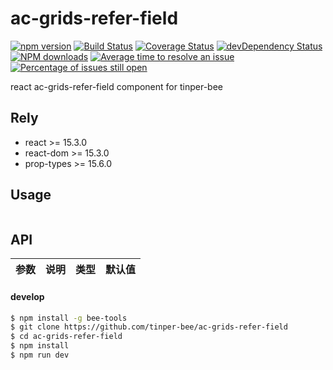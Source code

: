 # ac-grids-refer-field

[![npm version](https://img.shields.io/npm/v/ac-grids-refer-field.svg)](https://www.npmjs.com/package/ac-grids-refer-field)
[![Build Status](https://img.shields.io/travis/tinper-bee/ac-grids-refer-field/master.svg)](https://travis-ci.org/tinper-bee/ac-grids-refer-field)
[![Coverage Status](https://coveralls.io/repos/github/tinper-bee/ac-grids-refer-field/badge.svg?branch=master)](https://coveralls.io/github/tinper-bee/ac-grids-refer-field?branch=master)
[![devDependency Status](https://img.shields.io/david/dev/tinper-bee/ac-grids-refer-field.svg)](https://david-dm.org/tinper-bee/ac-grids-refer-field#info=devDependencies)
[![NPM downloads](http://img.shields.io/npm/dm/ac-grids-refer-field.svg?style=flat)](https://npmjs.org/package/ac-grids-refer-field)
[![Average time to resolve an issue](http://isitmaintained.com/badge/resolution/tinper-bee/ac-grids-refer-field.svg)](http://isitmaintained.com/project/tinper-bee/ac-grids-refer-field "Average time to resolve an issue")
[![Percentage of issues still open](http://isitmaintained.com/badge/open/tinper-bee/ac-grids-refer-field.svg)](http://isitmaintained.com/project/tinper-bee/ac-grids-refer-field "Percentage of issues still open")



react ac-grids-refer-field component for tinper-bee

## Rely

- react >= 15.3.0
- react-dom >= 15.3.0
- prop-types >= 15.6.0

## Usage

```js


```



## API

|参数|说明|类型|默认值|
|:--|:---:|:--:|---:|

#### develop

```sh
$ npm install -g bee-tools
$ git clone https://github.com/tinper-bee/ac-grids-refer-field
$ cd ac-grids-refer-field
$ npm install
$ npm run dev
```
